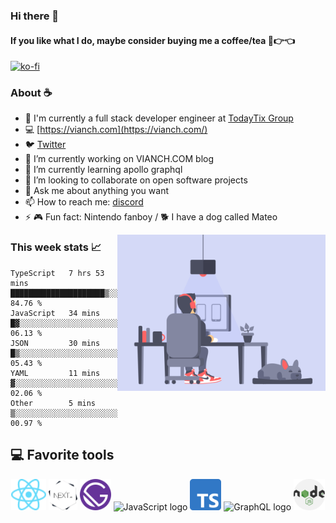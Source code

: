 ### Hi there 👋
#### If you like what I do, maybe consider buying me a coffee/tea 🥺👉👈

[![ko-fi](https://ko-fi.com/img/githubbutton_sm.svg)](https://ko-fi.com/N4N74ADJR)

### About ☕
- 🚀  I'm currently a full stack developer engineer at [TodayTix Group](https://www.todaytix.com/)
- 💻  [https://vianch.com](https://vianch.com/)
- 🐦  [Twitter](https://twitter.com/vianch_tog)
- 🔭  I’m currently working on VIANCH.COM blog
- 🌱  I’m currently learning apollo graphql
- 👯  I’m looking to collaborate on open software projects
- 💬  Ask me about anything you want
- 📫  How to reach me: [discord](https://discord.com/invite/UVgXjgEXX4)
- ⚡  🎮 Fun fact: Nintendo fanboy / 🐕 I have a dog called Mateo

<img align="right" height="250" src="./images/animation.gif?raw=true" alt="gif"/>

### This week stats 📈

<!--START_SECTION:waka-->
```text
TypeScript   7 hrs 53 mins   █████████████████████▒░░░   84.76 % 
JavaScript   34 mins         █▓░░░░░░░░░░░░░░░░░░░░░░░   06.13 % 
JSON         30 mins         █▒░░░░░░░░░░░░░░░░░░░░░░░   05.43 % 
YAML         11 mins         ▓░░░░░░░░░░░░░░░░░░░░░░░░   02.06 % 
Other        5 mins          ▒░░░░░░░░░░░░░░░░░░░░░░░░   00.97 % 
```
<!--END_SECTION:waka-->

## 💻 Favorite tools

<div align="center">
<img height="50px" src="./images/react-atom.svg" alt="ReactJS logo"/> <img height="50px" src="./images/nextjs.png" alt="nextjs logo"/> <img height="50px" src="./images/Gatsby_Monogram.svg" alt="GatsbyJS logo"/> <img height="50px" src="https://upload.wikimedia.org/wikipedia/commons/thumb/6/6a/JavaScript-logo.png/480px-JavaScript-logo.png" alt="JavaScript logo"/> <img height="50px" src="./images/1200px-Typescript_logo_2020.svg.png" alt="typescript logo"/>
<img height="50px" src="https://graphql.org/img/logo.svg" alt="GraphQL logo"/> <img height="50px" src="./images/nodejs.svg" alt="NodeJS logo"/>
</div>

